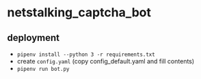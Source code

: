 # netstalking_captcha_bot

## deployment

* `pipenv install --python 3 -r requirements.txt`
* create `config.yaml` (copy config_default.yaml and fill contents)
* `pipenv run bot.py`
